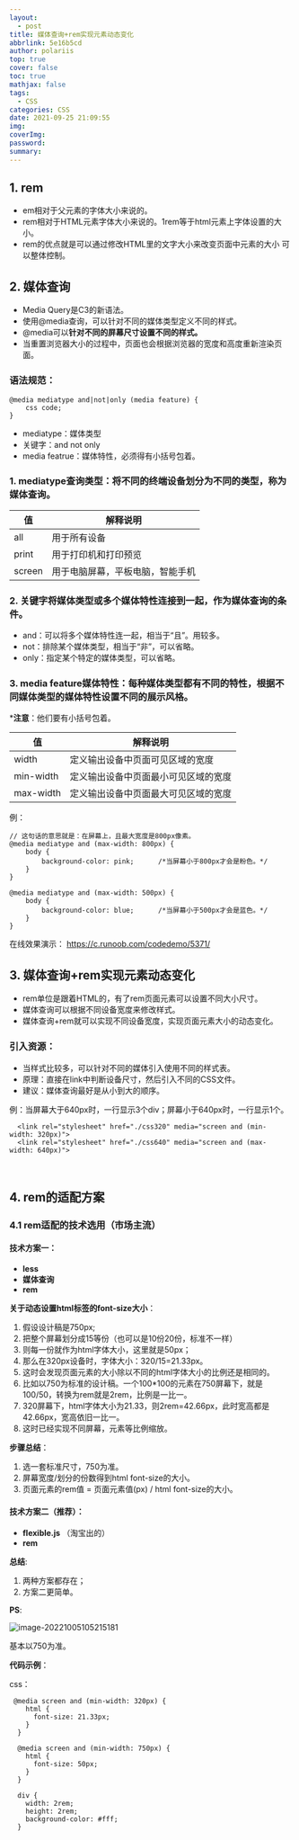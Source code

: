 ```yaml
---
layout:
  - post
title: 媒体查询+rem实现元素动态变化
abbrlink: 5e16b5cd
author: polariis
top: true
cover: false
toc: true
mathjax: false
tags:
  - CSS
categories: CSS
date: 2021-09-25 21:09:55
img:
coverImg:
password:
summary:
---
```




## 1. rem

- em相对于父元素的字体大小来说的。
- rem相对于HTML元素字体大小来说的。1rem等于html元素上字体设置的大小。
- rem的优点就是可以通过修改HTML里的文字大小来改变页面中元素的大小 可以整体控制。



## 2. 媒体查询

- Media Query是C3的新语法。
- 使用@media查询，可以针对不同的媒体类型定义不同的样式。
- @media可以**针对不同的屏幕尺寸设置不同的样式。**
- 当重置浏览器大小的过程中，页面也会根据浏览器的宽度和高度重新渲染页面。

### 语法规范：

```
@media mediatype and|not|only (media feature) {
    css code;
}
```

- mediatype：媒体类型
- 关键字：and   not   only
- media featrue：媒体特性，必须得有小括号包着。



### 1. mediatype查询类型：将不同的终端设备划分为不同的类型，称为媒体查询。

| 值     | 解释说明                         |
| ------ | -------------------------------- |
| all    | 用于所有设备                     |
| print  | 用于打印机和打印预览             |
| screen | 用于电脑屏幕，平板电脑，智能手机 |



### 2. 关键字将媒体类型或多个媒体特性连接到一起，作为媒体查询的条件。

- and：可以将多个媒体特性连一起，相当于“且”。用较多。
- not：排除某个媒体类型，相当于“非”，可以省略。
- only：指定某个特定的媒体类型，可以省略。



### 3. media feature媒体特性：每种媒体类型都有不同的特性，根据不同媒体类型的媒体特性设置不同的展示风格。

***注意**：他们要有小括号包着。

| 值        | 解释说明                             |
| --------- | ------------------------------------ |
| width     | 定义输出设备中页面可见区域的宽度     |
| min-width | 定义输出设备中页面最小可见区域的宽度 |
| max-width | 定义输出设备中页面最大可见区域的宽度 |

例：

```
// 这句话的意思就是：在屏幕上，且最大宽度是800px像素。
@media mediatype and (max-width: 800px) {
    body {
        background-color: pink;      /*当屏幕小于800px才会是粉色。*/
    }
}

@media mediatype and (max-width: 500px) {
    body {
        background-color: blue;      /*当屏幕小于500px才会是蓝色。*/
    }
}
```

在线效果演示： https://c.runoob.com/codedemo/5371/



## 3. 媒体查询+rem实现元素动态变化

- rem单位是跟着HTML的，有了rem页面元素可以设置不同大小尺寸。
- 媒体查询可以根据不同设备宽度来修改样式。
- 媒体查询+rem就可以实现不同设备宽度，实现页面元素大小的动态变化。

### 引入资源：

- 当样式比较多，可以针对不同的媒体引入使用不同的样式表。
- 原理：直接在link中判断设备尺寸，然后引入不同的CSS文件。
- 建议：媒体查询最好是从小到大的顺序。

例：当屏幕大于640px时，一行显示3个div；屏幕小于640px时，一行显示1个。

```
  <link rel="stylesheet" href="./css320" media="screen and (min-width: 320px)">
  <link rel="stylesheet" href="./css640" media="screen and (max-width: 640px)">
```

​        

## 4. rem的适配方案

### 4.1 rem适配的技术选用（市场主流）

#### 技术方案一：

- **less**
- **媒体查询**
- **rem**

**关于动态设置html标签的font-size大小**：

1. 假设设计稿是750px;
2. 把整个屏幕划分成15等份（也可以是10份20份，标准不一样）
3. 则每一份就作为html字体大小，这里就是50px；
4. 那么在320px设备时，字体大小：320/15=21.33px。
5. 这时会发现页面元素的大小除以不同的html字体大小的比例还是相同的。
6. 比如以750为标准的设计稿。一个100*100的元素在750屏幕下，就是100/50，转换为rem就是2rem，比例是一比一。
7.  320屏幕下，html字体大小为21.33，则2rem=42.66px，此时宽高都是42.66px，宽高依旧一比一。
8. 这时已经实现不同屏幕，元素等比例缩放。

**步骤总结**：

1. 选一套标准尺寸，750为准。
2. 屏幕宽度/划分的份数得到html font-size的大小。
3. 页面元素的rem值 = 页面元素值(px) / html font-size的大小。



#### 技术方案二（推荐）：

- **flexible.js**	（淘宝出的）
- **rem**

**总结**: 

1. 两种方案都存在；
2. 方案二更简单。

**PS**:

![image-20221005105215181](https://s2.loli.net/2022/10/05/l69pwZ1xkKJUXPf.png)

基本以750为准。



**代码示例**：

css：

```
 @media screen and (min-width: 320px) {
    html {
      font-size: 21.33px;
    }
  }

  @media screen and (min-width: 750px) {
    html {
      font-size: 50px;
    }
  }

  div {
    width: 2rem;
    height: 2rem;
    background-color: #fff;
  }
```

​         

